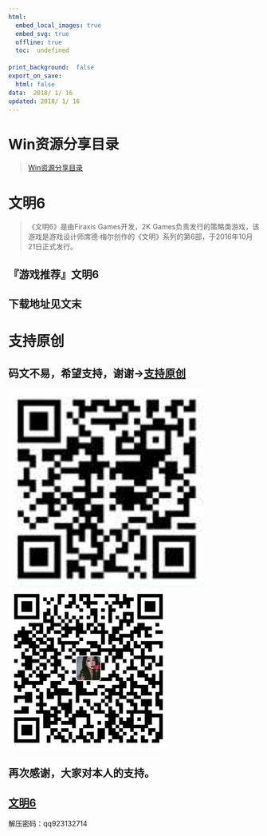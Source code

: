 ```yaml
---
html:
  embed_local_images: true
  embed_svg: true
  offline: true
  toc:  undefined

print_background:  false
export_on_save:
  html: false
data:  2018/ 1/ 16
updated: 2018/ 1/ 16
---
```


# Win资源分享目录

> [Win资源分享目录](https://blog.csdn.net/qq923132714/article/details/83108491 "Win资源分享目录")


# 文明6

> 《文明6》是由Firaxis Games开发，2K Games负责发行的策略类游戏，该游戏是游戏设计师席德·梅尔创作的《文明》系列的第6部，于2016年10月21日正式发行。


## 『游戏推荐』文明6

## 下载地址见文末

# 支持原创
## 码文不易，希望支持，谢谢->**[支持原创](http://blog.csdn.net/qq923132714/article/details/79399145)**
![微信支付](https://raw.githubusercontent.com/923132714/my_picture/master/blog/support/weixin.png)![微信支付](https://raw.githubusercontent.com/923132714/my_picture/master/blog/support/支付宝.png)
## 再次感谢，大家对本人的支持。



## [文明6](http://u16848854.ctfile.net/fs/16848854-331418655 "文明6")

解压密码：qq923132714
